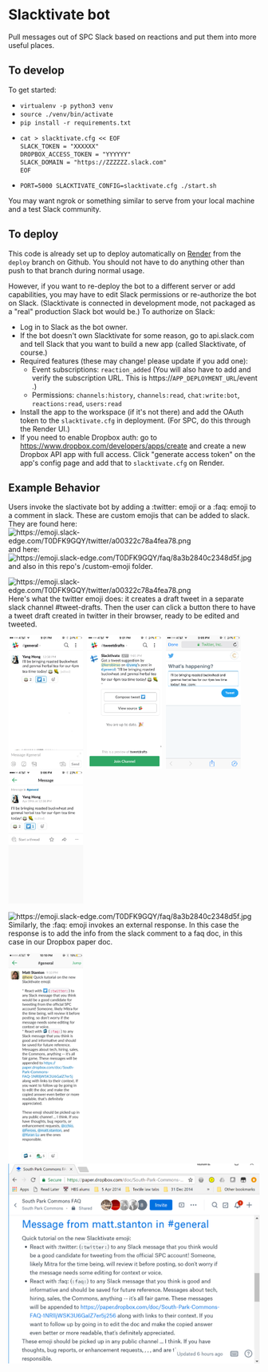 # Slacktivate bot

Pull messages out of SPC Slack based on reactions and put them into more useful places.

## To develop

To get started:
* `virtualenv -p python3 venv`
* `source ./venv/bin/activate`
* `pip install -r requirements.txt`
*    
    ```
    cat > slacktivate.cfg << EOF
    SLACK_TOKEN = "XXXXXX"
    DROPBOX_ACCESS_TOKEN = "YYYYYY"
    SLACK_DOMAIN = "https://ZZZZZZ.slack.com"
    EOF
    ```
* `PORT=5000 SLACKTIVATE_CONFIG=slacktivate.cfg ./start.sh`

You may want ngrok or something similar to serve from your local machine and a test Slack community.

## To deploy

This code is already set up to deploy automatically on [Render](https://render.com) from the `deploy` branch on Github. You should not have
to do anything other than push to that branch during normal usage.

However, if you want to re-deploy the bot to a different server or add capabilities, you may have to edit Slack
permissions or re-authorize the bot on Slack. (Slacktivate is connected in development mode, not packaged as a "real"
production Slack bot would be.) To authorize on Slack:

* Log in to Slack as the bot owner.
* If the bot doesn't own Slacktivate for some reason, go to api.slack.com and tell Slack that you want to build a new app (called Slacktivate, of course.)
* Required features (these may change! please update if you add one):
  * Event subscriptions: `reaction_added`  (You will also have to add and verify the subscription URL. This is https://`APP_DEPLOYMENT_URL`/event .)
  * Permissions: `channels:history`, `channels:read`, `chat:write:bot`, `reactions:read`, `users:read`
* Install the app to the workspace (if it's not there) and add the OAuth token to the `slacktivate.cfg` in deployment.  (For SPC, do this through the Render UI.)
* If you need to enable Dropbox auth: go to https://www.dropbox.com/developers/apps/create and create a new Dropbox API app with full access. Click "generate access token" on the app's config page and add that to `slacktivate.cfg` on Render.

## Example Behavior

Users invoke the slactivate bot by adding a :twitter: emoji or a :faq: emoji to a comment in slack.  These are custom emojis that can be added to slack. They are found here: <img src="https://emoji.slack-edge.com/T0DFK9GQY/twitter/a00322c78a4fea78.png" width=20 alt="https://emoji.slack-edge.com/T0DFK9GQY/twitter/a00322c78a4fea78.png"> and here: <img src="https://emoji.slack-edge.com/T0DFK9GQY/faq/8a3b2840c2348d5f.jpg" width=20 alt="https://emoji.slack-edge.com/T0DFK9GQY/faq/8a3b2840c2348d5f.jpg"> and also in this repo's /custom-emoji folder.

<img src="https://emoji.slack-edge.com/T0DFK9GQY/twitter/a00322c78a4fea78.png" width=20 alt="https://emoji.slack-edge.com/T0DFK9GQY/twitter/a00322c78a4fea78.png"> 
Here's what the twitter emoji does: it creates a draft tweet in a separate slack channel #tweet-drafts.  Then the user can click a button there to have a tweet draft created in twitter in their browser, ready to be edited and tweeted.

<img src="readme-images/IMG_0478.PNG" alt="Adding twitter emoji to a slack comment" width="150">&nbsp;&nbsp;<img src="readme-images/IMG_0479.PNG" alt="Slacktivate shows the twitter suggestion" width="150">&nbsp;&nbsp;<img src="readme-images/IMG_0480.PNG" alt="Slacktivate will compose (not send) a tweet for you" width="150">&nbsp;&nbsp;<img src="readme-images/IMG_0481.PNG" alt="Clicking 'View Source' shows you the channel the suggestion came from (with context)" width="150">

<img src="https://emoji.slack-edge.com/T0DFK9GQY/faq/8a3b2840c2348d5f.jpg" width=20 alt="https://emoji.slack-edge.com/T0DFK9GQY/faq/8a3b2840c2348d5f.jpg"> 
Similarly, the :faq: emoji invokes an external response.  In this case the response is to add the info from the slack comment to a faq doc, in this case in our Dropbox paper doc.

<img src="readme-images/IMG_0482.PNG" alt="Adding faq emoji to a slack comment" width="150">&nbsp;&nbsp;<img src="readme-images/Capture.PNG" alt="The designated Dropbox paper doc shows the info from slack." width="525">
